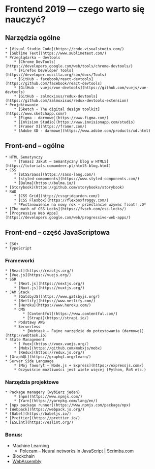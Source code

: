 # Frontend 2019 — czego warto się nauczyć?
## Narzędzia ogólne
	* [Visual Studio Code](https://code.visualstudio.com/)
	* [Sublime Text](https://www.sublimetext.com/)
	* Przeglądarka – devtools
		* [Chrome DevTools](https://developers.google.com/web/tools/chrome-devtools/)
		* [Firefox Developer Tools](https://developer.mozilla.org/son/docs/Tools)
		* [GitHub - facebook/react-devtools](https://github.com/facebook/react-devtools)
		* [GitHub - vuejs/vue-devtools](https://github.com/vuejs/vue-devtools)
		* [GitHub - zalmoxisus/redux-devtools](https://github.com/zalmoxisus/redux-devtools-extension)
	* Projektowanie
		* [Sketch - The digital design toolkit](https://www.sketchapp.com/)
		* [Figma - darmowe](https://www.figma.com/) 
		* [InVision Studio](https://www.invisionapp.com/studio)
		* [Framer X](https://framer.com/)
		* [Adobe XD - darmowe](https://www.adobe.com/products/xd.html)

##  Front-end – ogólne
	* HTML Sematynczy
		* [Tomasz Jakut – Semantyczny blog w HTML5](https://tutorials.comandeer.pl/html5-blog.html)
	* CSS
		* [SCSS/Sass](https://sass-lang.com/)
		* [styled-components](https://www.styled-components.com/)
		* [Bulma](https://bulma.io/)
	* [Storybook](https://github.com/storybooks/storybook)
	* RWD 
		* [CSS Grid](http://cssgridgarden.com/)
		* [CSS Flexbox](https://flexboxfroggy.com/)
		* *Postanowienie na nowy rok – przestańcie używać float! :D* 
	* [The math of CSS Locks](https://fvsch.com/css-locks/)
	* [Progressive Web Apps](https://developers.google.com/web/progressive-web-apps/)

## Front-end – część JavaScriptowa
	* ES6+ 
	* TypeScript

### Frameworki
	* [React](https://reactjs.org/)
	* [Vue.js](https://vuejs.org/)
	* SSR
		* [Next.js](https://nextjs.org/)
		* [Nuxt.js](https://nuxtjs.org/)
	* JAM Stack
		* [GatsbyJS](https://www.gatsbyjs.org/)
		* [Netlify](https://www.netlify.com/)
		* [Heroku](https://www.heroku.com/)
		* CMS
			* [Contentful](https://www.contentful.com/) 
			* [Strapi](https://strapi.io/)
		* Podstawy AWS
		* Serverless
			* [Webtask – Fajne narzędzie do potestowania (darmowe)](http://webtask.io)
	* State Management
		* [ Vuex](https://vuex.vuejs.org/)
		* [Mobx](https://github.com/mobxjs/mobx)
		* [Redux](https://redux.js.org/)
	* [GraphQL](https://graphql.org/learn/)
	* Server Side Language  
		* [Mój faworyt – Node.js + Express](https://expressjs.com/) 
		* Oczywiście możliwości jest wiele więcej (Python, RoR etc.)

### Narzędzia projektowe
	* Package managery (wybierz jeden)
		* [npm](https://www.npmjs.com/)
		* [Yarn](https://yarnpkg.com/lang/en/)
	* [npx package runner](https://www.npmjs.com/package/npx)
	* [Webpack](https://webpack.js.org/)
	* [Babel](https://babeljs.io/)
	* [Prettier](https://prettier.io/)
	* [ESLint](https://eslint.org/)

### Bonus:
* Machine Learning
	* [Polecam – Neural networks in JavaScript | Scrimba.com](https://scrimba.com/g/gneuralnetworks)
* Blockchain
* [WebAssembly](https://webassembly.org/)
